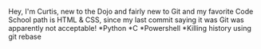 Hey, I'm Curtis, new to the Dojo and fairly new to Git and my favorite Code School path is HTML & CSS, since my last commit saying it was Git was apparently not acceptable!
*Python
*C
*Powershell
*Killing history using git rebase
